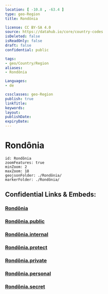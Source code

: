 ```yaml
---
location: [ -10.8 , -63.4 ] 
type: geo-Region
title: Rondônia

license: CC BY-SA 4.0
source: https://datahub.io/core/country-codes
isDeleted: false
isReadOnly: false
draft: false
confidential: public

tags:
- geo/Country/Region
aliases:
- Rondônia

Languages:
- de

cssclasses: geo-Region
publish: true
linkTitle: 
keywords: 
layout: 
publishDate: 
expiryDate: 
---
```


# Rondônia

```leaflet
id: Rondônia
zoomFeatures: true 
minZoom: 2 
maxZoom: 18
geojsonFolder: ./Rondônia/
markerFolder: ./Rondônia/
```


## Confidential Links & Embeds: 

### [Rondônia](/_Standards/Earth/Continent/America~South/Brazil/states~Brazil/Rondônia.md) 

### [Rondônia.public](/_public/Earth/Continent/America~South/Brazil/states~Brazil/Rondônia.public.md) 

### [Rondônia.internal](/_internal/Earth/Continent/America~South/Brazil/states~Brazil/Rondônia.internal.md) 

### [Rondônia.protect](/_protect/Earth/Continent/America~South/Brazil/states~Brazil/Rondônia.protect.md) 

### [Rondônia.private](/_private/Earth/Continent/America~South/Brazil/states~Brazil/Rondônia.private.md) 

### [Rondônia.personal](/_personal/Earth/Continent/America~South/Brazil/states~Brazil/Rondônia.personal.md) 

### [Rondônia.secret](/_secret/Earth/Continent/America~South/Brazil/states~Brazil/Rondônia.secret.md)

